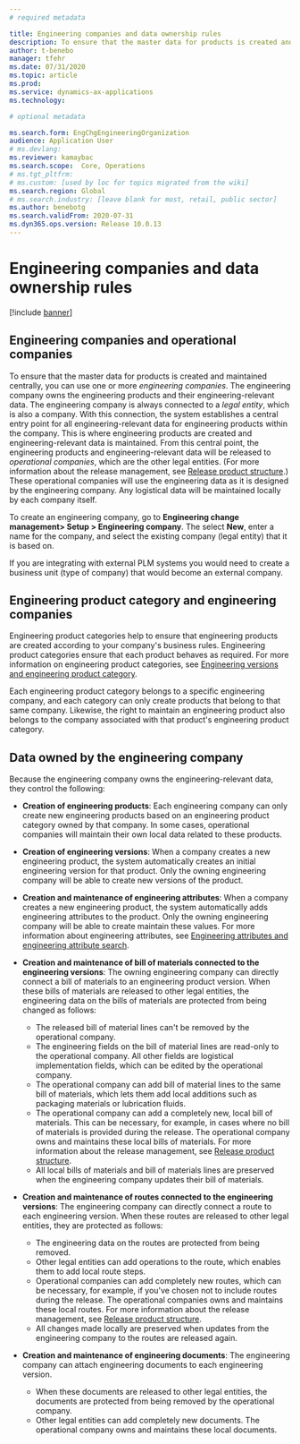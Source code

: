 ```yaml
---
# required metadata

title: Engineering companies and data ownership rules
description: To ensure that the master data for products is created and maintained centrally, you can use one or more engineering companies. The engineering company represents the company that owns the engineering products and its engineering relevant data.
author: t-benebo
manager: tfehr
ms.date: 07/31/2020
ms.topic: article
ms.prod: 
ms.service: dynamics-ax-applications
ms.technology: 

# optional metadata

ms.search.form: EngChgEngineeringOrganization
audience: Application User
# ms.devlang: 
ms.reviewer: kamaybac
ms.search.scope:  Core, Operations
# ms.tgt_pltfrm: 
# ms.custom: [used by loc for topics migrated from the wiki]
ms.search.region: Global
# ms.search.industry: [leave blank for most, retail, public sector]
ms.author: benebotg
ms.search.validFrom: 2020-07-31
ms.dyn365.ops.version: Release 10.0.13
---
```


# Engineering companies and data ownership rules

[!include [banner](../includes/banner.md)]

## Engineering companies and operational companies

To ensure that the master data for products is created and maintained centrally, you can use one or more *engineering companies*. The engineering company owns the engineering products and their engineering-relevant data. The engineering company is always connected to a *legal entity*, which is also a company. With this connection, the system establishes a central entry point for all engineering-relevant data for engineering products within the company. This is where engineering products are created and engineering-relevant data is maintained. From this central point, the engineering products and engineering-relevant data will be released to *operational companies*, which are the other legal entities. (For more information about the release management, see [Release product structure](release-product-structure.md).) These operational companies will use the engineering data as it is designed by the engineering company. Any logistical data will be maintained locally by each company itself.

To create an engineering company, go to **Engineering change management> Setup \> Engineering company**. The select **New**, enter a name for the company, and select the existing company (legal entity) that it is based on.

If you are integrating with external PLM systems you would need to create a business unit (type of company) that would become an external company.

## Engineering product category and engineering companies

Engineering product categories help to ensure that engineering products are created according to your company's business rules. Engineering product categories ensure that each product behaves as required. For more information on engineering product categories, see [Engineering versions and engineering product category](engineering-versions-product-category.md).

Each engineering product category belongs to a specific engineering company, and each category can only create products that belong to that same company. Likewise, the right to maintain an engineering product also belongs to the company associated with that product's engineering product category.

## Data owned by the engineering company

Because the engineering company owns the engineering-relevant data, they control the following:

- **Creation of engineering products**: Each engineering company can only create new engineering products based on an engineering product category owned by that company. In some cases, operational companies will maintain their own local data related to these products.
- **Creation of engineering versions**: When a company creates a new engineering product, the system automatically creates an initial engineering version for that product. Only the owning engineering company will be able to create new versions of the product.
- **Creation and maintenance of engineering attributes**: When a company creates a new engineering product, the system automatically adds engineering attributes to the product. Only the owning engineering company will be able to create maintain these values. For more information about engineering attributes, see [Engineering attributes and engineering attribute search](engineering-attributes-and-search.md).
- **Creation and maintenance of bill of materials connected to the engineering versions**: The owning engineering company can directly connect a bill of materials to an engineering product version. When these bills of materials are released to other legal entities, the engineering data on the bills of materials are protected from being changed as follows:
  - The released bill of material lines can't be removed by the operational company.
  - The engineering fields on the bill of material lines are read-only to the operational company. All other fields are logistical implementation fields, which can be edited by the operational company.
  - The operational company can add bill of material lines to the same bill of materials, which lets them add local additions such as packaging materials or lubrication fluids.
  - The operational company can add a completely new, local bill of materials. This can be necessary, for example, in cases where no bill of materials is provided during the release. The operational company owns and maintains these local bills of materials. For more information about the release management, see [Release product structure](release-product-structure.md).
  - All local bills of materials and bill of materials lines are preserved when the engineering company updates their bill of materials.

- **Creation and maintenance of routes connected to the engineering versions**: The engineering company can directly connect a route to each engineering version. When these routes are released to other legal entities, they are protected as follows:
  - The engineering data on the routes are protected from being removed.
  - Other legal entities can add operations to the route, which enables them to add local route steps.
  - Operational companies can  add completely new routes, which can be necessary, for example, if you've chosen not to include routes during the release. The operational companies owns and maintains these local routes. For more information about the release management, see [Release product structure](release-product-structure.md).
  - All changes made locally are preserved when updates from the engineering company to the routes are released again.

- **Creation and maintenance of engineering documents**: The engineering company can attach engineering documents to each engineering version.
  - When these documents are released to other legal entities, the documents are protected from being removed by the operational company.
  - Other legal entities can add completely new documents. The operational company owns and maintains these local documents.
